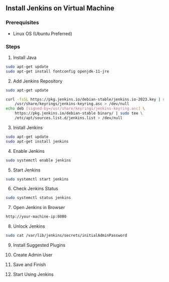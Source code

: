 ## Install Jenkins on Virtual Machine

### Prerequisites

- Linux OS (Ubuntu Preferred)

### Steps

1. Install Java

```bash
sudo apt-get update
sudo apt-get install fontconfig openjdk-11-jre
```

2. Add Jenkins Repository

```bash
sudo apt-get update

curl -fsSL https://pkg.jenkins.io/debian-stable/jenkins.io-2023.key | sudo tee \
    /usr/share/keyrings/jenkins-keyring.asc > /dev/null
echo deb [signed-by=/usr/share/keyrings/jenkins-keyring.asc] \
    https://pkg.jenkins.io/debian-stable binary/ | sudo tee \
    /etc/apt/sources.list.d/jenkins.list > /dev/null
```

3. Install Jenkins

```bash
sudo apt-get update
sudo apt-get install jenkins
```

4. Enable Jenkins

```bash
sudo systemctl enable jenkins
```

5. Start Jenkins

```bash
sudo systemctl start jenkins
```

6. Check Jenkins Status

```bash
sudo systemctl status jenkins
```

7. Open Jenkins in Browser

```bash
http://your-machine-ip:8080
```

8. Unlock Jenkins

```bash
sudo cat /var/lib/jenkins/secrets/initialAdminPassword
```

9. Install Suggested Plugins

10. Create Admin User

11. Save and Finish

12. Start Using Jenkins
